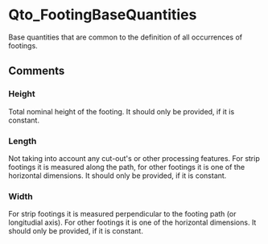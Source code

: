 # Qto_FootingBaseQuantities

Base quantities that are common to the definition of all occurrences of footings.
<!-- end of short definition -->

## Comments

### Height

Total nominal height of the footing. It should only be provided, if it is constant.

### Length

Not taking into account any cut-out's or other processing features. For strip footings it is measured along the path, for other footings it is one of the horizontal dimensions. It should only be provided, if it is constant.

### Width

For strip footings it is measured perpendicular to the footing path (or longitudial axis). For other footings it is one of the horizontal dimensions. It should only be provided, if it is constant.


